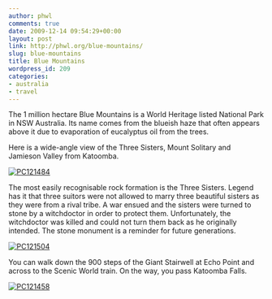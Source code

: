 ```yaml
---
author: phwl
comments: true
date: 2009-12-14 09:54:29+00:00
layout: post
link: http://phwl.org/blue-mountains/
slug: blue-mountains
title: Blue Mountains
wordpress_id: 209
categories:
- australia
- travel
---
```


The 1 million hectare Blue Mountains is a World Heritage listed National Park in NSW Australia. Its name comes from the blueish haze that often appears above it due to evaporation of eucalyptus oil from the trees.

Here is a wide-angle view of the Three Sisters, Mount Solitary and Jamieson Valley from Katoomba.

[![PC121484](http://www.phwl.org/wp-content/uploads/2009/12/4181431810_697e86c733_o.jpg)](http://www.phwl.org/wp-content/uploads/2009/12/4181431810_697e86c733_o.jpg)
<!-- more -->

The most easily recognisable rock formation is the Three Sisters. Legend has it that three suitors were not allowed to marry three beautiful sisters as they were from a rival tribe. A war ensued and the sisters were turned to stone by a witchdoctor in order to protect them. Unfortunately, the witchdoctor was killed and could not turn them back as he originally intended. The stone monument is a reminder for future generations.

[![PC121504](http://www.phwl.org/wp-content/uploads/2009/12/4183727923_b37982c2ab_o.jpg)](http://www.phwl.org/wp-content/uploads/2009/12/4183727923_b37982c2ab_o.jpg)

You can walk down the 900 steps of the Giant Stairwell at Echo Point and across to the Scenic World train. On the way, you pass Katoomba Falls.

[![PC121458](http://www.phwl.org/wp-content/uploads/2009/12/4181451760_9050626a77_o.jpg)](http://www.phwl.org/wp-content/uploads/2009/12/4181451760_9050626a77_o.jpg)
